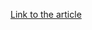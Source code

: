 [Link to the article](https://harfanglab.io/insidethelab/allasenha-allakore-variant-azure-c2-steal-banking-latin-america/)
